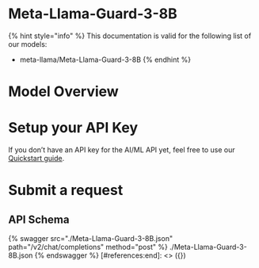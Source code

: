[#references:start]: <> ({ "template": "openapi" })
# Meta-Llama-Guard-3-8B

{% hint style="info" %}
This documentation is valid for the following list of our models:
* meta-llama/Meta-Llama-Guard-3-8B
{% endhint %}

# Model Overview


# Setup your API Key
If you don’t have an API key for the AI/ML API yet, feel free to use our [Quickstart guide](https://docs.aimlapi.com/quickstart/setting-up).

# Submit a request
## API Schema
{% swagger src="./Meta-Llama-Guard-3-8B.json" path="/v2/chat/completions" method="post" %}
./Meta-Llama-Guard-3-8B.json
{% endswagger %}
[#references:end]: <> ({})